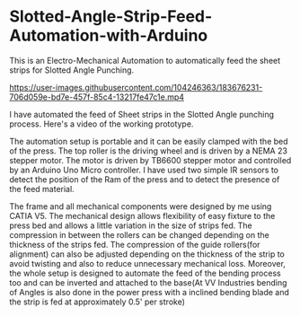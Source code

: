 # Slotted-Angle-Strip-Feed-Automation-with-Arduino
This is an Electro-Mechanical Automation to automatically feed the sheet strips for Slotted Angle Punching.




https://user-images.githubusercontent.com/104246363/183676231-706d059e-bd7e-457f-85c4-13217fe47c1e.mp4


I have automated the feed of Sheet strips in the Slotted Angle punching process. Here's a video of the working prototype.

The automation setup is portable and it can be easily clamped with the bed of the press. The top roller is the driving wheel and is driven by a NEMA 23 stepper motor. The motor is driven by TB6600 stepper motor and controlled by an Arduino Uno Micro controller. I have used two simple IR sensors to detect the position of the Ram of the press and to detect the presence of the feed material.

The frame and all mechanical components were designed by me using CATIA V5. The mechanical design allows flexibility of easy fixture to the press bed and allows a little variation in the size of strips fed. The compression in between the rollers can be changed depending on the thickness of the strips fed. The compression of the guide rollers(for alignment) can also be adjusted depending on the thickness of the strip to avoid twisting and also to reduce unnecessary mechanical loss. Moreover, the whole setup is designed to automate the feed of the bending process too and can be inverted and attached to the base(At VV Industries bending of Angles is also done in the power press with a inclined bending blade and the strip is fed at approximately 0.5' per stroke)
